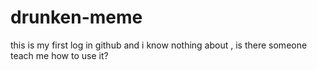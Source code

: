 drunken-meme
============
this is my first log in github and i know nothing about , is there someone teach me how to use it?
